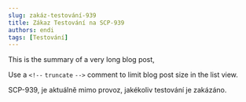 ```yaml
---
slug: zakáz-testování-939
title: Zákaz Testování na SCP-939
authors: endi
tags: [Testování]
---
```


This is the summary of a very long blog post,

Use a `<!--` `truncate` `-->` comment to limit blog post size in the list view.

<!--truncate-->

SCP-939, je aktuálně mimo provoz, jakékoliv testování je zakázáno.
